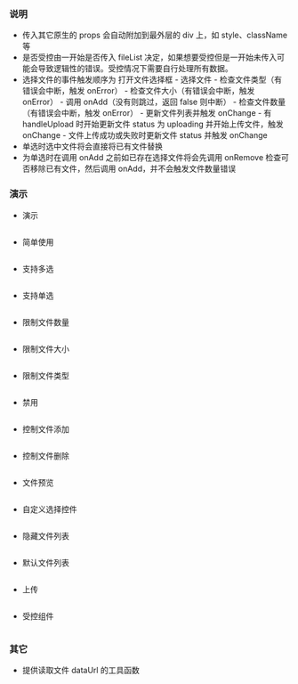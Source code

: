 ### 说明

*   传入其它原生的 props 会自动附加到最外层的 div 上，如 style、className 等
*   是否受控由一开始是否传入 fileList 决定，如果想要受控但是一开始未传入可能会导致逻辑性的错误。受控情况下需要自行处理所有数据。
*   选择文件的事件触发顺序为 打开文件选择框 - 选择文件 - 检查文件类型（有错误会中断，触发 onError） - 检查文件大小（有错误会中断，触发 onError） - 调用 onAdd（没有则跳过，返回 false 则中断） - 检查文件数量（有错误会中断，触发 onError） - 更新文件列表并触发 onChange - 有 handleUpload 时开始更新文件 status 为 uploading 并开始上传文件，触发 onChange - 文件上传成功或失败时更新文件 status 并触发 onChange
*   单选时选中文件将会直接将已有文件替换
*   为单选时在调用 onAdd 之前如已存在选择文件将会先调用 onRemove 检查可否移除已有文件，然后调用 onAdd，并不会触发文件数量错误

### 演示

*   演示

```js {"codepath": "upload.jsx"}
```

*   简单使用

```js {"codepath": "base.jsx"}
```

*   支持多选

```js {"codepath": "multiple.jsx"}
```

*   支持单选

```js {"codepath": "single.jsx"}
```

*   限制文件数量

```js {"codepath": "maxCount.jsx"}
```

*   限制文件大小

```js {"codepath": "maxSize.jsx"}
```

*   限制文件类型

```js {"codepath": "accept.jsx"}
```

*   禁用

```js {"codepath": "disabled.jsx"}
```

*   控制文件添加

```js {"codepath": "onAdd.jsx"}
```

*   控制文件删除

```js {"codepath": "onRemove.jsx"}
```

*   文件预览

```js {"codepath": "onPreview.jsx"}
```

*   自定义选择控件

```js {"codepath": "selector.jsx"}
```

*   隐藏文件列表

```js {"codepath": "listType.jsx"}
```

*   默认文件列表

```js {"codepath": "uncontrolled.jsx"}
```

*   上传

```js {"codepath": "handleUpload.jsx"}
```

*   受控组件

```js {"codepath": "controlled.jsx"}
```

### 其它

*   提供读取文件 dataUrl 的工具函数

```js {"codepath": "readFile.jsx"}
```
